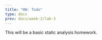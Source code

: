 ```yaml
---
title: "HW: Todo"
type: docs
prev: docs/week-2/lab-3
---
```


This will be a basic static analysis homework.